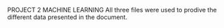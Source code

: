 PROJECT 2 MACHINE LEARNING
All three files were used to prodive the different data presented in the document.
